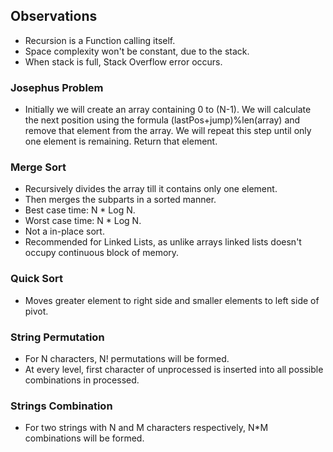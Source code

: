 ## Observations

* Recursion is a Function calling itself.
* Space complexity won't be constant, due to the stack.
* When stack is full, Stack Overflow error occurs.

### Josephus Problem
* Initially we will create an array containing 0 to (N-1). We will calculate the next position using the formula (lastPos+jump)%len(array) and remove that element from the array. We will repeat this step until only one element is remaining. Return that element.

### Merge Sort
* Recursively divides the array till it contains only one element.
* Then merges the subparts in a sorted manner.
* Best case time: N * Log N.
* Worst case time: N * Log N.
* Not a in-place sort.
* Recommended for Linked Lists, as unlike arrays linked lists doesn't occupy continuous block of memory.

### Quick Sort
* Moves greater element to right side and smaller elements to left side of pivot.

### String Permutation
* For N characters, N! permutations will be formed.
* At every level, first character of unprocessed is inserted into all possible combinations in processed.

### Strings Combination
* For two strings with N and M characters respectively, N*M combinations will be formed.
